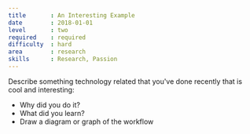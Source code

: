 ```yaml
---
title       : An Interesting Example
date        : 2018-01-01
level       : two
required    : required
difficulty  : hard
area        : research
skills      : Research, Passion
---
```


Describe something technology related that you've done recently that is cool and interesting:

- Why did you do it?
- What did you learn?
- Draw a diagram or graph of the workflow
